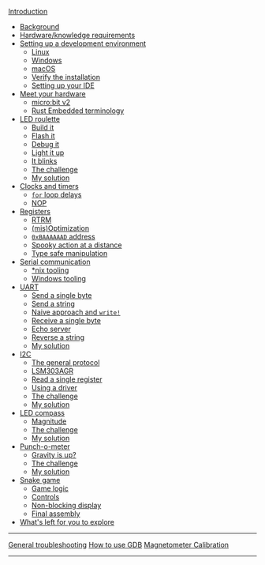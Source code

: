 [Introduction](README.md)
- [Background](01-background/README.md)
- [Hardware/knowledge requirements](02-requirements/README.md)
- [Setting up a development environment](03-setup/README.md)
    - [Linux](03-setup/linux.md)
    - [Windows](03-setup/windows.md)
    - [macOS](03-setup/macos.md)
    - [Verify the installation](03-setup/verify.md)
    - [Setting up your IDE](03-setup/IDE.md)
- [Meet your hardware](04-meet-your-hardware/README.md)
    - [micro:bit v2](04-meet-your-hardware/microbit-v2.md)
    - [Rust Embedded terminology](04-meet-your-hardware/terminology.md)
- [LED roulette](05-led-roulette/README.md)
    - [Build it](05-led-roulette/build-it.md)
    - [Flash it](05-led-roulette/flash-it.md)
    - [Debug it](05-led-roulette/debug-it.md)
    - [Light it up](05-led-roulette/light-it-up.md)
    - [It blinks](05-led-roulette/it-blinks.md)
    - [The challenge](05-led-roulette/the-challenge.md)
    - [My solution](05-led-roulette/my-solution.md)
- [Clocks and timers](06-clocks-and-timers/README.md)
    - [`for` loop delays](06-clocks-and-timers/for-loop-delays.md)
    - [NOP](06-clocks-and-timers/nop.md)
- [Registers](07-registers/README.md)
    - [RTRM](07-registers/rtrm.md)
    - [(mis)Optimization](07-registers/optimization.md)
    - [`0xBAAAAAAD` address](07-registers/bad-address.md)
    - [Spooky action at a distance](07-registers/spooky-action-at-a-distance.md)
    - [Type safe manipulation](07-registers/type-safe-manipulation.md)
- [Serial communication](08-serial-communication/README.md)
    - [\*nix tooling](08-serial-communication/nix-tooling.md)
    - [Windows tooling](08-serial-communication/windows-tooling.md)
- [UART](09-uart/README.md)
    - [Send a single byte](09-uart/send-a-single-byte.md)
    - [Send a string](09-uart/send-a-string.md)
    - [Naive approach and `write!`](09-uart/naive-approach-write.md)
    - [Receive a single byte](09-uart/receive-a-single-byte.md)
    - [Echo server](09-uart/echo-server.md)
    - [Reverse a string](09-uart/reverse-a-string.md)
    - [My solution](09-uart/my-solution.md)
- [I2C](10-i2c/README.md)
    - [The general protocol](10-i2c/the-general-protocol.md)
    - [LSM303AGR](10-i2c/lsm303agr.md)
    - [Read a single register](10-i2c/read-a-single-register.md)
    - [Using a driver](10-i2c/using-a-driver.md)
    - [The challenge](10-i2c/the-challenge.md)
    - [My solution](10-i2c/my-solution.md)
- [LED compass](11-led-compass/README.md)
    - [Magnitude](11-led-compass/magnitude.md)
    - [The challenge](11-led-compass/the-challenge.md)
    - [My solution](11-led-compass/my-solution.md)
- [Punch-o-meter](12-punch-o-meter/README.md)
    - [Gravity is up?](12-punch-o-meter/gravity-is-up.md)
    - [The challenge](12-punch-o-meter/the-challenge.md)
    - [My solution](12-punch-o-meter/my-solution.md)
- [Snake game](13-snake-game/README.md)
    - [Game logic](13-snake-game/game-logic.md)
    - [Controls](13-snake-game/controls.md)
    - [Non-blocking display](13-snake-game/nonblocking-display.md)
    - [Final assembly](13-snake-game/final-assembly.md)
- [What's left for you to explore](explore.md)

---

[General troubleshooting](appendix/1-general-troubleshooting/README.md)
[How to use GDB](appendix/2-how-to-use-gdb/README.md)
[Magnetometer Calibration](appendix/3-mag-calibration/README.md)

<!-- - [Async IO: The future](17-async-io-the-future/README.md) -->
<!--     - [Timer](17-async-io-the-future/timer.md) -->
<!--     - [Serial](17-async-io-the-future/serial.md) -->
<!--     - [The challenge](17-async-io-the-future/the-challenge.md) -->
<!--     - [My solution](17-async-io-the-future/my-solution.md) -->
<!--     - [Another challenge](17-async-io-the-future/another-challenge.md) -->
<!--     - [My other solution](17-async-io-the-future/my-other-solution.md) -->
<!--     - [More challenges](17-async-io-the-future/more-challenges.md) -->
---
